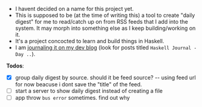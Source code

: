 - I havent decided on a name for this project yet.
- This is supposed to be (at the time of writing this) a tool to create "daily digest" for me to read/catch up on from RSS feeds that I add into the system. It may morph into something else as I keep building/working on it.
- It's a project concocted to learn and build things in Haskell.
- I am [journaling it on my dev blog](https://code.druchan.com) (look for posts titled `Haskell Journal - Day ..`).

**Todos**:

- [x] group daily digest by source. should it be feed source? -- using feed url for now beacuse i dont save the "title" of the feed.
- [ ] start a server to show daily digest instead of creating a file
- [ ] app throw `bus error` sometimes. find out why
